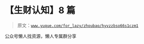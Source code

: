 # 【生财认知】8 篇

> 原文：[`www.yuque.com/for_lazy/zhoubao/hyvzzbso66s1czm1`](https://www.yuque.com/for_lazy/zhoubao/hyvzzbso66s1czm1)

公众号懒人找资源，懒人专属群分享